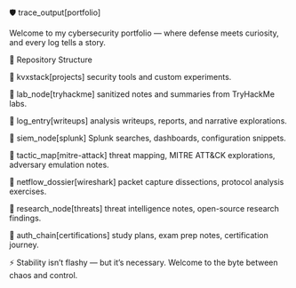 🛡️ trace_output[portfolio]

Welcome to my cybersecurity portfolio — where defense meets curiosity, and every log tells a story.

📂 Repository Structure

📁 kvxstack[projects]
      security tools and custom experiments.

📁 lab_node[tryhackme]
      sanitized notes and summaries from TryHackMe labs.

📁 log_entry[writeups]
      analysis writeups, reports, and narrative explorations.

📁 siem_node[splunk]
      Splunk searches, dashboards, configuration snippets.

📁 tactic_map[mitre-attack]
      threat mapping, MITRE ATT&CK explorations, adversary emulation notes.

📁 netflow_dossier[wireshark]
      packet capture dissections, protocol analysis exercises.

📁 research_node[threats]
      threat intelligence notes, open-source research findings.

📁 auth_chain[certifications]
      study plans, exam prep notes, certification journey.

⚡ Stability isn’t flashy — but it’s necessary. Welcome to the byte between chaos and control.
